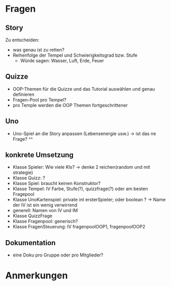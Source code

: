 # Fragen

## Story
Zu entscheiden:
- was genau ist zu retten?
- Reihenfolge der Tempel und Schwierigkeitsgrad bzw. Stufe
  - Würde sagen: Wasser, Luft, Erde, Feuer

## Quizze
- OOP-Themen für die Quizze und das Tutorial auswählen und genau definieren
- Fragen-Pool pro Tempel?
- pro Temple werden die OOP Themen fortgeschrittener

## Uno
- Uno-Spiel an die Story anpassen (Lebensenergie usw.) -> ist das ne Frage? ^^

## konkrete Umsetzung
- Klasse Spieler: Wie viele KIs? -> denke 2 reichen(random und mit strategie)
- Klasse Quizz: ?
- Klasse Spiel: braucht keinen Konstruktor?
- Klasse Tempel: IV Farbe, Stufe(?), quizzfrage(?) oder am besten Fragepool
- Klasse UnoKartenspiel: private int ersterSpieler; oder boolean ? -> Name der IV ist ein wenig verwirrend
- generell: Namen von IV und IM
- Klasse QuizzFrage
- Klasse Fragenpool: generisch?
- Klasse FragenSteuerung: IV fragenpoolOOP1, fragenpoolOOP2

## Dokumentation
- eine Doku pro Gruppe oder pro Mitglieder?

# Anmerkungen

